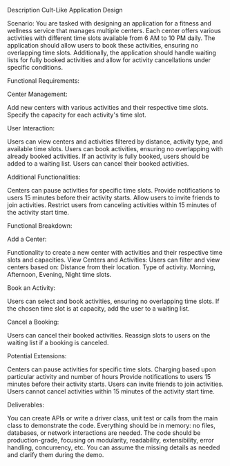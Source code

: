 Description
Cult-Like Application Design

Scenario:
You are tasked with designing an application for a fitness and wellness service that manages multiple centers. Each center offers various activities with different time slots available from 6 AM to 10 PM daily. The application should allow users to book these activities, ensuring no overlapping time slots. Additionally, the application should handle waiting lists for fully booked activities and allow for activity cancellations under specific conditions.

Functional Requirements:

Center Management:

Add new centers with various activities and their respective time slots.
Specify the capacity for each activity's time slot.

User Interaction:

Users can view centers and activities filtered by distance, activity type, and available time slots.
Users can book activities, ensuring no overlapping with already booked activities.
If an activity is fully booked, users should be added to a waiting list.
Users can cancel their booked activities.

Additional Functionalities:

Centers can pause activities for specific time slots.
Provide notifications to users 15 minutes before their activity starts.
Allow users to invite friends to join activities.
Restrict users from canceling activities within 15 minutes of the activity start time.

Functional Breakdown:

Add a Center:

Functionality to create a new center with activities and their respective time slots and capacities.
View Centers and Activities:
Users can filter and view centers based on:
Distance from their location.
Type of activity.
Morning, Afternoon, Evening, Night time slots.

Book an Activity:

Users can select and book activities, ensuring no overlapping time slots.
If the chosen time slot is at capacity, add the user to a waiting list.

Cancel a Booking:

Users can cancel their booked activities.
Reassign slots to users on the waiting list if a booking is canceled.

Potential Extensions:

Centers can pause activities for specific time slots.
Charging based upon particular activity and number of hours
Provide notifications to users 15 minutes before their activity starts.
Users can invite friends to join activities.
Users cannot cancel activities within 15 minutes of the activity start time.

Deliverables:

You can create APIs or write a driver class, unit test or calls from the main class to demonstrate the code.
Everything should be in memory: no files, databases, or network interactions are needed.
The code should be production-grade, focusing on modularity, readability, extensibility, error handling, concurrency, etc.
You can assume the missing details as needed and clarify them during the demo.


